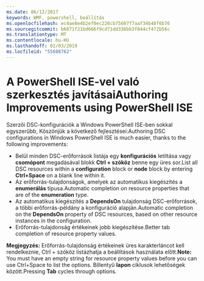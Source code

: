 ```yaml
---
ms.date: 06/12/2017
keywords: WMF, powershell, beállítás
ms.openlocfilehash: ec4ae8e4b2ef0ec226cb75607f7aaf34b48f6b76
ms.sourcegitcommit: b6871f21bd666f9cd71dd336bb3f844cf472b56c
ms.translationtype: MT
ms.contentlocale: hu-HU
ms.lasthandoff: 02/03/2019
ms.locfileid: "55688762"
---
```

# <a name="authoring-improvements-using-powershell-ise"></a><span data-ttu-id="87df8-102">A PowerShell ISE-vel való szerkesztés javításai</span><span class="sxs-lookup"><span data-stu-id="87df8-102">Authoring Improvements using PowerShell ISE</span></span>

<span data-ttu-id="87df8-103">Szerzői DSC-konfigurációk a Windows PowerShell ISE-ben sokkal egyszerűbb, Köszönjük a következő fejlesztései:</span><span class="sxs-lookup"><span data-stu-id="87df8-103">Authoring DSC configurations in Windows PowerShell ISE is much easier, thanks to the following improvements:</span></span>

- <span data-ttu-id="87df8-104">Belül minden DSC-erőforrások listája egy **konfigurációs** letiltása vagy **csomópont** megadásával blokk **Ctrl + szóköz** benne egy üres sor.</span><span class="sxs-lookup"><span data-stu-id="87df8-104">List all DSC resources within a **configuration** block or **node** block by entering **Ctrl+Space** on a blank line within it.</span></span>
- <span data-ttu-id="87df8-105">Az erőforrás-tulajdonságok, amelyek az automatikus kiegészítés a **enumerálás** típusa.</span><span class="sxs-lookup"><span data-stu-id="87df8-105">Automatic completion on resource properties that are of the **enumeration** type.</span></span>
- <span data-ttu-id="87df8-106">Az automatikus kiegészítés a **DependsOn** tulajdonság DSC-erőforrások, a többi erőforrás-példány a konfiguráció alapján.</span><span class="sxs-lookup"><span data-stu-id="87df8-106">Automatic completion on the **DependsOn** property of DSC resources, based on other resource instances in the configuration.</span></span>
- <span data-ttu-id="87df8-107">Erőforrás-tulajdonság értékeinek jobb kiegészítése.</span><span class="sxs-lookup"><span data-stu-id="87df8-107">Better tab completion of resource property values.</span></span>

<span data-ttu-id="87df8-108">**Megjegyzés:** Erőforrás-tulajdonság értékeinek üres karakterláncot kell rendelkeznie, Ctrl + szóköz listázhatja a beállítások használata előtt.</span><span class="sxs-lookup"><span data-stu-id="87df8-108">**Note:** You must have an empty string for resource property values before you can use Ctrl+Space to list the options.</span></span> <span data-ttu-id="87df8-109">Billentyű **lapon** ciklusok lehetőségek között.</span><span class="sxs-lookup"><span data-stu-id="87df8-109">Pressing **Tab** cycles through options.</span></span>

